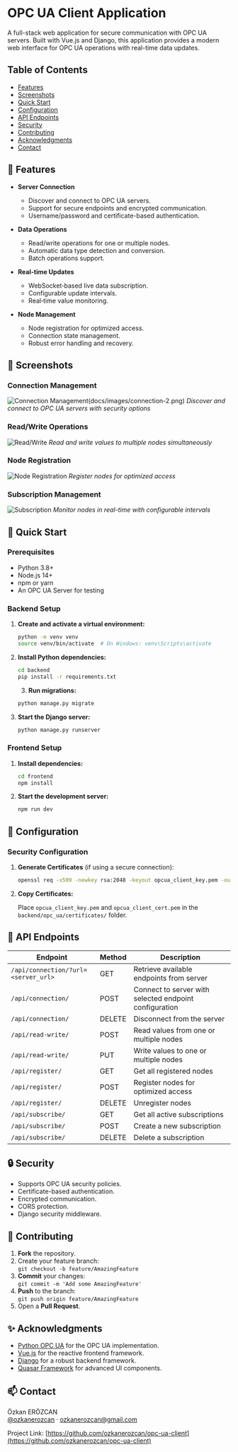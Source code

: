 # OPC UA Client Application

A full-stack web application for secure communication with OPC UA servers. Built with Vue.js and Django, this application provides a modern web interface for OPC UA operations with real-time data updates.

## Table of Contents

- [Features](#features)
- [Screenshots](#screenshots)
- [Quick Start](#quick-start)
- [Configuration](#configuration)
- [API Endpoints](#api-endpoints)
- [Security](#security)
- [Contributing](#contributing)
- [Acknowledgments](#acknowledgments)
- [Contact](#contact)

## 🌟 Features

- **Server Connection**

  - Discover and connect to OPC UA servers.
  - Support for secure endpoints and encrypted communication.
  - Username/password and certificate-based authentication.

- **Data Operations**

  - Read/write operations for one or multiple nodes.
  - Automatic data type detection and conversion.
  - Batch operations support.

- **Real-time Updates**

  - WebSocket‑based live data subscription.
  - Configurable update intervals.
  - Real‑time value monitoring.

- **Node Management**
  - Node registration for optimized access.
  - Connection state management.
  - Robust error handling and recovery.

## 📸 Screenshots

### Connection Management

![Connection Management](docs/images/connection-1.png)(docs/images/connection-2.png)
_Discover and connect to OPC UA servers with security options_

### Read/Write Operations

![Read/Write](docs/images/read-write.png)
_Read and write values to multiple nodes simultaneously_

### Node Registration

![Node Registration](docs/images/registration.png)
_Register nodes for optimized access_

### Subscription Management

![Subscription](docs/images/subscription.png)
_Monitor nodes in real-time with configurable intervals_

## 🚀 Quick Start

### Prerequisites

- Python 3.8+
- Node.js 14+
- npm or yarn
- An OPC UA Server for testing

### Backend Setup

1. **Create and activate a virtual environment:**

   ```bash
   python -m venv venv
   source venv/bin/activate  # On Windows: venv\Scripts\activate
   ```

2. **Install Python dependencies:**

   ```bash
   cd backend
   pip install -r requirements.txt
   ```

   3. **Run migrations:**

   ```bash
   python manage.py migrate
   ```

3. **Start the Django server:**

   ```bash
   python manage.py runserver
   ```

### Frontend Setup

1. **Install dependencies:**

   ```bash
   cd frontend
   npm install
   ```

2. **Start the development server:**

   ```bash
   npm run dev
   ```

## 🔧 Configuration

### Security Configuration

1. **Generate Certificates** (if using a secure connection):

   ```bash
   openssl req -x509 -newkey rsa:2048 -keyout opcua_client_key.pem -out opcua_client_cert.pem -days 365 -config openssl.conf -nodes
   ```

2. **Copy Certificates:**

   Place `opcua_client_key.pem` and `opcua_client_cert.pem` in the `backend/opc_ua/certificates/` folder.

## 📡 API Endpoints

| **Endpoint**                        | **Method** | **Description**                                        |
| ----------------------------------- | ---------- | ------------------------------------------------------ |
| `/api/connection/?url=<server_url>` | GET        | Retrieve available endpoints from server               |
| `/api/connection/`                  | POST       | Connect to server with selected endpoint configuration |
| `/api/connection/`                  | DELETE     | Disconnect from the server                             |
| `/api/read-write/`                  | POST       | Read values from one or multiple nodes                 |
| `/api/read-write/`                  | PUT        | Write values to one or multiple nodes                  |
| `/api/register/`                    | GET        | Get all registered nodes                               |
| `/api/register/`                    | POST       | Register nodes for optimized access                    |
| `/api/register/`                    | DELETE     | Unregister nodes                                       |
| `/api/subscribe/`                   | GET        | Get all active subscriptions                           |
| `/api/subscribe/`                   | POST       | Create a new subscription                              |
| `/api/subscribe/`                   | DELETE     | Delete a subscription                                  |

## 🔒 Security

- Supports OPC UA security policies.
- Certificate-based authentication.
- Encrypted communication.
- CORS protection.
- Django security middleware.

## 🤝 Contributing

1. **Fork** the repository.
2. Create your feature branch:  
   `git checkout -b feature/AmazingFeature`
3. **Commit** your changes:  
   `git commit -m 'Add some AmazingFeature'`
4. **Push** to the branch:  
   `git push origin feature/AmazingFeature`
5. Open a **Pull Request**.

## ✨ Acknowledgments

- [Python OPC UA](https://python-opcua.readthedocs.io/) for the OPC UA implementation.
- [Vue.js](https://vuejs.org/) for the reactive frontend framework.
- [Django](https://www.djangoproject.com/) for a robust backend framework.
- [Quasar Framework](https://quasar.dev/) for advanced UI components.

## 📫 Contact

Özkan ERÖZCAN  
[@ozkanerozcan](https://github.com/ozkanerozcan) · ozkanerozcan@gmail.com

Project Link: [https://github.com/ozkanerozcan/opc-ua-client](https://github.com/ozkanerozcan/opc-ua-client)
